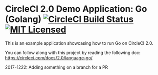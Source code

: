 # CircleCI 2.0 Demo Application: Go (Golang) [![CircleCI Build Status](https://circleci.com/gh/danlmarmot/circleci-demo-go.svg?style=shield)](https://circleci.com/gh/danlmarmot/circleci-demo-go) [![MIT Licensed](https://img.shields.io/badge/license-MIT-blue.svg)](https://raw.githubusercontent.com/circleci/cci-demo-react/master/LICENSE)

This is an example application showcasing how to run Go on CircleCI 2.0.

You can follow along with this project by reading the following doc: https://circleci.com/docs/2.0/language-go/

2017-1222: Adding something on a branch for a PR